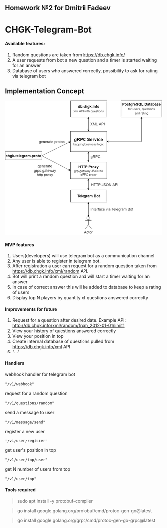 ## Homework №2 for Dmitrii Fadeev
# CHGK-Telegram-Bot
#### Available features:
1. Random questions are taken from https://db.chgk.info/
2. A user requests from bot a new question and a timer is started waiting for an answer
3. Database of users who answered correctly, possibility to ask for rating via telegram bot
## Implementation Concept

![implementation concept](docs/concept.drawio.png "Implementation Concept")


#### MVP features

1. Users(developers) will use telegram bot as a communication channel
2. Any user is able to register in telegram bot.
3. After registration a user can request for a random question taken from https://db.chgk.info/xml/random API.
4. Bot will print a random question and will start a timer waiting for an answer
5. In case of correct answer this will be added to database to keep a rating of users
6. Display top N players by quantity of questions answered correclty


#### Improvements for future
1. Request for a question after desired date. Example API: http://db.chgk.info/xml/random/from_2012-01-01/limit1
2. View your history of questions answered correctly
3. View your position in top
4. Create internal database of questions pulled from https://db.chgk.info/xml API
5. "..."

#### Handlers
webhook handler for telegram bot
```http request
"/v1/webhook"
```
request for a random question
```http request
"/v1/questions/random"
```
send a message to user
```http request
"/v1/message/send"
```
register a new user
```http request
"/v1/user/register"
```
get user's position in top
```http request
"/v1/user/top/user"
```
get N number of users from top
```http request
"/v1/user/top"
```

#### Tools required
> sudo apt install -y protobuf-compiler

> go install google.golang.org/protobuf/cmd/protoc-gen-go@latest

> go install google.golang.org/grpc/cmd/protoc-gen-go-grpc@latest